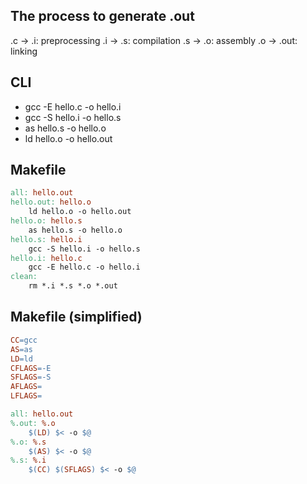 ## The process to generate .out
.c -> .i: preprocessing
.i -> .s: compilation
.s -> .o: assembly
.o -> .out: linking

## CLI
- gcc -E hello.c -o hello.i
- gcc -S hello.i -o hello.s
- as hello.s -o hello.o
- ld hello.o -o hello.out

## Makefile
```makefile
all: hello.out
hello.out: hello.o
    ld hello.o -o hello.out
hello.o: hello.s
    as hello.s -o hello.o
hello.s: hello.i
    gcc -S hello.i -o hello.s
hello.i: hello.c
    gcc -E hello.c -o hello.i
clean:
    rm *.i *.s *.o *.out
```

## Makefile (simplified)
```makefile
CC=gcc
AS=as
LD=ld
CFLAGS=-E
SFLAGS=-S
AFLAGS=
LFLAGS=

all: hello.out
%.out: %.o
    $(LD) $< -o $@
%.o: %.s
    $(AS) $< -o $@
%.s: %.i
    $(CC) $(SFLAGS) $< -o $@
```

